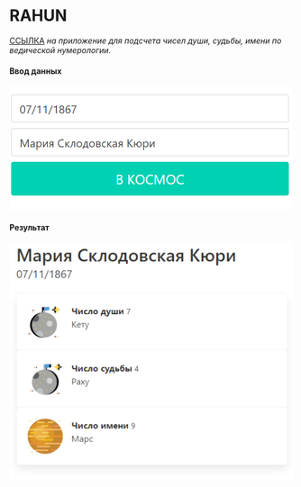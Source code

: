 # RAHUN
[ССЫЛКА](https://so2niko.github.io/rahun/) _на приложение для подсчета чисел души, судьбы, имени по ведической нумерологии._ 

#### Ввод данных

![](./img/about/input.png)

#### Результат

![](./img/about/result.png)